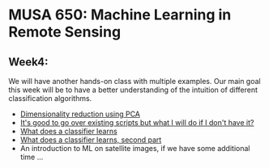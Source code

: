 # MUSA 650: Machine Learning in Remote Sensing

## Week4: 

We will have another hands-on class with multiple examples. Our main goal this week will be to have a better understanding of the intuition of different classification algorithms.

- [Dimensionality reduction using PCA](Prac5_pca_faces.ipynb)
- [It's good to go over existing scripts but what I will do if I don't have it?](python_ml_bootcamp_A.ipynb)
- [What does a classifier learns](Prac6_classifier_comparison_v1.ipynb)
- [What does a classifier learns, second part](Prac7_classifier_comparison_v2.ipynb)
- An introduction to ML on satellite images, if we have some additional time ...
